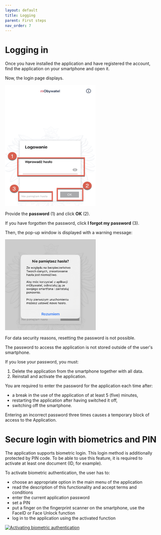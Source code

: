```yaml
---
layout: default
title: Logging
parent: First steps
nav_order: 7
---
```


# Logging in

Once you have installed the application and have registered the account, find the application on your smartphone and open it.

Now, the login page displays.

<img src="../assets/images/password.jpg" width="300" height="400">

Provide the **password** (1) and click **OK** (2).

If you have forgotten the password, click **I forgot my password** (3).

Then, the pop-up window is displayed with a warning message:

<img src="../assets/images/forgot.jpeg" width="300" height="300">

For data security reasons, resetting the password is not possible.

The password to access the application is not stored outside of the user's smartphone. 

If you lose your password, you must:
1. Delete the application from the smartphone together with all data.
2. Reinstall and activate the application.

You are required to enter the password for the application each time after:
- a break in the use of the application of at least 5 (five) minutes,
- restarting the application after having switched it off,
- switching off the smartphone.

Entering an incorrect password three times causes a temporary block of access to the Application.   

# Secure login with biometrics and PIN

The application supports biometric login. This login method is additionally protected by PIN code. To be able to use this feature, it is required to activate at least one document (ID, for example).

To activate biometric authentication, the user has to:
- choose an appropriate option in the main menu of the application
- read the description of this functionality and accept terms and conditions
- enter the current application password
- set a PIN
- put a finger on the fingerprint scanner on the smartphone, use the FaceID or Face Unlock function
- log in to the application using the activated function

[![Activating biometric authentication](https://res.cloudinary.com/marcomontalbano/image/upload/v1619363280/video_to_markdown/images/youtube--zMI5f9jU3q8-c05b58ac6eb4c4700831b2b3070cd403.jpg)](https://youtu.be/zMI5f9jU3q8 "Activating biometric authentication")
